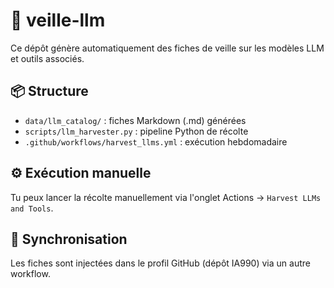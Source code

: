 # 🧠 veille-llm

Ce dépôt génère automatiquement des fiches de veille sur les modèles LLM et outils associés.

## 📦 Structure

- `data/llm_catalog/` : fiches Markdown (.md) générées
- `scripts/llm_harvester.py` : pipeline Python de récolte
- `.github/workflows/harvest_llms.yml` : exécution hebdomadaire

## ⚙️ Exécution manuelle

Tu peux lancer la récolte manuellement via l'onglet Actions → `Harvest LLMs and Tools`.

## 🔄 Synchronisation

Les fiches sont injectées dans le profil GitHub (dépôt IA990) via un autre workflow.
